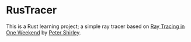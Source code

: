 # RusTracer
This is a Rust learning project; a simple ray tracer based on [Ray Tracing in One Weekend](https://raytracing.github.io/books/RayTracingInOneWeekend.html) by [Peter Shirley](https://github.com/petershirley).